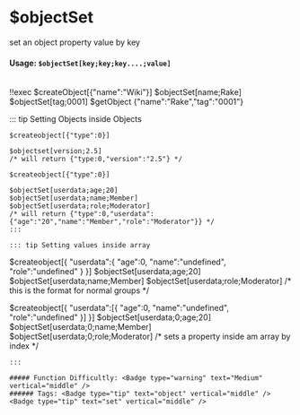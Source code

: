 # $objectSet
set an object property value by key

#### Usage: `$objectSet[key;key;key....;value]`
<br/>
<discord-messages>
	<discord-message :bot="false" role-color="#ffcc9a" author="Member">
		!!exec $createObject[{"name":"Wiki"}] $objectSet[name;Rake] $objectSet[tag;0001] $getObject
	</discord-message>
	<discord-message :bot="true" role-color="#0099ff" author="Custom Command" avatar="https://media.discordapp.net/avatars/725721249652670555/781224f90c3b841ba5b40678e032f74a.webp">
		{"name":"Rake","tag":"0001"}
	</discord-message>
</discord-messages>

::: tip Setting Objects inside Objects
```
$createobject[{"type":0}]

$objectset[version;2.5]
/* will return {"type:0,"version":"2.5"} */

$createobject[{"type":0}]

$objectSet[userdata;age;20]
$objectSet[userdata;name;Member]
$objectSet[userdata;role;Moderator]
/* will return {"type":0,"userdata":{"age":"20","name":"Member","role":"Moderator"}} */
:::

::: tip Setting values inside array
```
 $createobject[{ "userdata":{
  "age":0,
  "name":"undefined",
  "role":"undefined"
}
}]
$objectSet[userdata;age;20]
$objectSet[userdata;name;Member]
$objectSet[userdata;role;Moderator]
/* this is the format for normal groups */

$createobject[{ "userdata":[{
  "age":0,
  "name":"undefined",
  "role":"undefined"
}]
}]
$objectSet[userdata;0;age;20]
$objectSet[userdata;0;name;Member]
$objectSet[userdata;0;role;Moderator]
/* sets a property inside am array by index */

```
:::

##### Function Difficultly: <Badge type="warning" text="Medium" vertical="middle" /> 
###### Tags: <Badge type="tip" text="object" vertical="middle" /> <Badge type="tip" text="set" vertical="middle" /> 